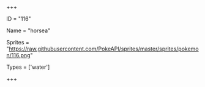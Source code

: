 




+++

ID = "116"

Name = "horsea"

Sprites = "https://raw.githubusercontent.com/PokeAPI/sprites/master/sprites/pokemon/116.png"

Types = ['water']

+++

